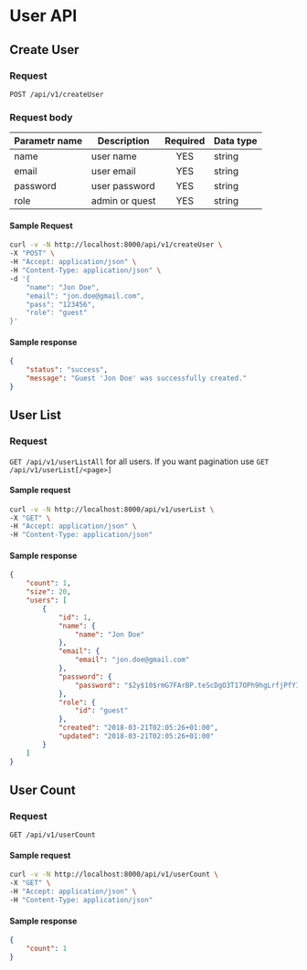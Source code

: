 # User API

## Create User

### Request
`POST /api/v1/createUser`

### Request body

| Parametr name | Description    | Required | Data type
| ------------- | -------------- |:--------:| ---------
| name          | user name      | YES      | string
| email         | user email     | YES      | string
| password      | user password  | YES      | string
| role          | admin or quest | YES      | string

#### Sample Request
```bash
curl -v -N http://localhost:8000/api/v1/createUser \
-X "POST" \
-H "Accept: application/json" \
-H "Content-Type: application/json" \
-d '{
    "name": "Jon Doe",
    "email": "jon.doe@gmail.com",
    "pass": "123456",
    "role": "guest"
}'
```

#### Sample response
```json
{
    "status": "success",
    "message": "Guest 'Jon Doe' was successfully created."
}
```

## User List

### Request
`GET /api/v1/userListAll` for all users. If you want pagination use `GET /api/v1/userList[/<page>]` 
 
#### Sample request
```bash
curl -v -N http://localhost:8000/api/v1/userList \
-X "GET" \
-H "Accept: application/json" \
-H "Content-Type: application/json"
```

#### Sample response
```json
{
    "count": 1,
    "size": 20,
    "users": [
        {
            "id": 1,
            "name": {
                "name": "Jon Doe"
            },
            "email": {
                "email": "jon.doe@gmail.com"
            },
            "password": {
                "password": "$2y$10$rmG7FArBP.teScDgO3T17OPh9hgLrfjPfYIHUwDGtVKwuHdEMhUPm"
            },
            "role": {
                "id": "guest"
            },
            "created": "2018-03-21T02:05:26+01:00",
            "updated": "2018-03-21T02:05:26+01:00"
        }
    ]
}
```
## User Count

### Request
`GET /api/v1/userCount`

#### Sample request
```bash
curl -v -N http://localhost:8000/api/v1/userCount \
-X "GET" \
-H "Accept: application/json" \
-H "Content-Type: application/json"
```

#### Sample response
```json
{
    "count": 1
}
```
